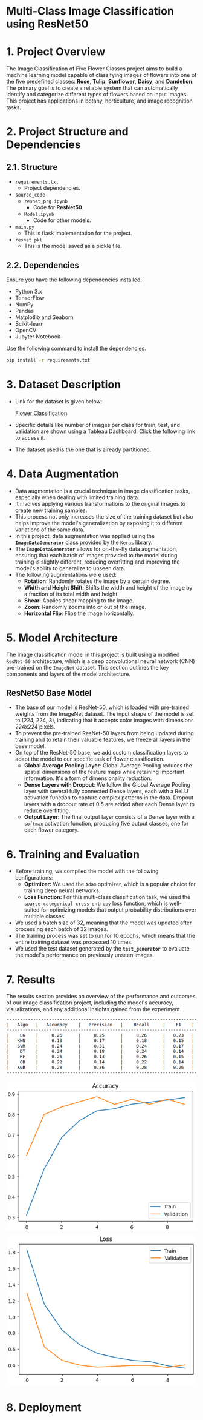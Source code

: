 # Multi-Class Image Classification using ResNet50

# 1. Project Overview

The Image Classification of Five Flower Classes project aims to build a machine learning model capable of classifying images of flowers into one of the five predefined classes: **Rose**, **Tulip**, **Sunflower**, **Daisy**, and **Dandelion**. The primary goal is to create a reliable system that can automatically identify and categorize different types of flowers based on input images. This project has applications in botany, horticulture, and image recognition tasks.

# 2. Project Structure and Dependencies

## 2.1. Structure

- `requirements.txt`
    - Project dependencies.
- `source_code`
    - `resnet_prg.ipynb`
        - Code for **ResNet50**.
    - `Model.ipynb`
        - Code for other models.
- `main.py`
    - This is flask implementation for the project.
- `resnet.pkl`
    - This is the model saved as a pickle file.

## 2.2. Dependencies

Ensure you have the following dependencies installed:

- Python 3.x
- TensorFlow
- NumPy
- Pandas
- Matplotlib and Seaborn
- Scikit-learn
- OpenCV
- Jupyter Notebook

Use the following command to install the dependencies.

```bash
pip install -r requirements.txt
```

# 3. Dataset Description

- Link for the dataset is given below:
    
    [Flower Classification](https://www.kaggle.com/datasets/sauravagarwal/flower-classification)
    
- Specific details like number of images per class for train, test, and validation are shown using a Tableau Dashboard. Click the following link to access it.
    
    [](https://public.tableau.com/app/profile/vedant.nimbalkar/viz/Project_16935462142580/ImageClassificationDashboard?publish=yes)
    
- The dataset used is the one that is already partitioned.

# 4. Data Augmentation

- Data augmentation is a crucial technique in image classification tasks, especially when dealing with limited training data.
- It involves applying various transformations to the original images to create new training samples.
- This process not only increases the size of the training dataset but also helps improve the model's generalization by exposing it to different variations of the same data.
- In this project, data augmentation was applied using the **`ImageDataGenerator`** class provided by the `Keras` library.
- The **`ImageDataGenerator`** allows for on-the-fly data augmentation, ensuring that each batch of images provided to the model during training is slightly different, reducing overfitting and improving the model's ability to generalize to unseen data.
- The following augmentations were used:
    - **Rotation**: Randomly rotates the image by a certain degree.
    - **Width and Height Shift**: Shifts the width and height of the image by a fraction of its total width and height.
    - **Shear**: Applies shear mapping to the image.
    - **Zoom**: Randomly zooms into or out of the image.
    - **Horizontal Flip**: Flips the image horizontally.

# 5. Model Architecture

The image classification model in this project is built using a modified `ResNet-50` architecture, which is a deep convolutional neural network (CNN) pre-trained on the `ImageNet` dataset. This section outlines the key components and layers of the model architecture.

## ResNet50 Base Model

- The base of our model is ResNet-50, which is loaded with pre-trained weights from the ImageNet dataset. The input shape of the model is set to (224, 224, 3), indicating that it accepts color images with dimensions 224x224 pixels.
- To prevent the pre-trained ResNet-50 layers from being updated during training and to retain their valuable features, we freeze all layers in the base model.
- On top of the ResNet-50 base, we add custom classification layers to adapt the model to our specific task of flower classification.
    - **Global Average Pooling Layer**: Global Average Pooling reduces the spatial dimensions of the feature maps while retaining important information. It's a form of dimensionality reduction.
    - **Dense Layers with Dropout**: We follow the Global Average Pooling layer with several fully connected Dense layers, each with a ReLU activation function to capture complex patterns in the data. Dropout layers with a dropout rate of 0.5 are added after each Dense layer to reduce overfitting.
    - **Output Layer**: The final output layer consists of a Dense layer with a `softmax` activation function, producing five output classes, one for each flower category.

# 6. Training and Evaluation

- Before training, we compiled the model with the following configurations:
    - **Optimizer:** We used the `Adam` optimizer, which is a popular choice for training deep neural networks.
    - **Loss Function:** For this multi-class classification task, we used the `sparse categorical cross-entropy` loss function, which is well-suited for optimizing models that output probability distributions over multiple classes.
- We used a batch size of 32, meaning that the model was updated after processing each batch of 32 images.
- The training process was set to run for 10 epochs, which means that the entire training dataset was processed 10 times.
- We used the test dataset generated by the **`test_generator`** to evaluate the model's performance on previously unseen images.

# 7. Results

The results section provides an overview of the performance and outcomes of our image classification project, including the model's accuracy, visualizations, and any additional insights gained from the experiment.

![Untitled](Multi-Class%20Image%20Classification%20using%20ResNet50%20d37c09a9eddf45bda78871c0ca1ea084/Untitled.png)

![Untitled](Multi-Class%20Image%20Classification%20using%20ResNet50%20d37c09a9eddf45bda78871c0ca1ea084/Untitled%201.png)

![Untitled](Multi-Class%20Image%20Classification%20using%20ResNet50%20d37c09a9eddf45bda78871c0ca1ea084/Untitled%202.png)

# 8. Deployment
